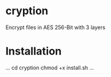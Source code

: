 # cryption
Encrypt files in AES 256-Bit with 3 layers
# Installation
...
cd cryption
chmod +x install.sh
...
